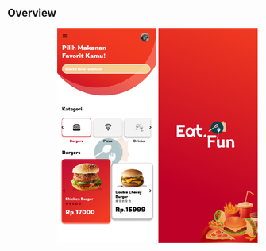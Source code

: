 ## Overview

<div style="float: right;">
    <img src="https://github.com/Lelegoyeng/Mobile-EatandFun/blob/main/assets/images/profile.png" alt="Gambar 1" width="200">
    <img src="https://github.com/Lelegoyeng/Mobile-EatandFun/blob/main/assets/images/splashscreen.png" alt="Gambar 2" width="200">
</div>
